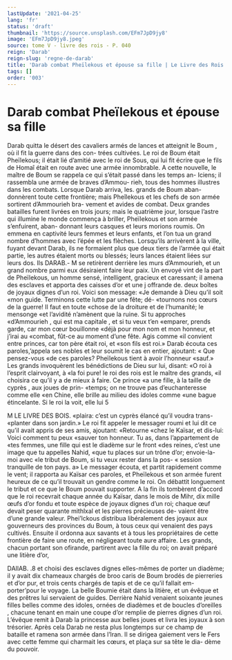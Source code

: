```yaml
---
lastUpdate: '2021-04-25'
lang: 'fr'
status: 'draft'
thumbnail: 'https://source.unsplash.com/EFm7JpD9jy8'
image: 'EFm7JpD9jy8.jpeg'
source: tome V - livre des rois - P. 040
reign: 'Darab'
reign-slug: 'regne-de-darab'
title: 'Darab combat Pheïlekous et épouse sa fille | Le Livre des Rois | Shâhnâmeh'
tags: []
order: '003'
---
```


<!-- LTeX: language=fr -->

# Darab combat Pheïlekous et épouse sa fille

Darab quitta le désert des cavaliers armés de lances
et atteignit le Boum , où il fit la guerre dans des con- trées cultivées. Le roi de Boum était Pheïlekous; il
était lié d’amitié avec le roi de Sous, qui lui fit écrire
que le fils de Homaî était en route avec une armée innombrable. A cette nouvelle, le maître de Boum se rappela ce qui s’était passé dans les temps an-
Iciens; il rassembla une armée de braves d’Ammou-
rieh, tous des hommes illustres dans les combats. Lorsque Darab arriva, les. grands de Boum aban- donnèrent toute cette frontière; mais Pheîlekous et
les chefs de son armée sortirent d’Ammourieh bra- vement et avides de combat. Deux grandes batailles furent livrées en trois jours; mais le quatrième jour, lorsque l’astre qui illumine le monde commença à
briller, Pheïlekous et son armée s’enfuirent, aban- donnant leurs casques et leurs morions roumis. On emmena en captivité leurs femmes et leurs enfants,
et l’on tua un grand nombre d’hommes avec l’épée et
les flèches. Lorsqu’ils arrivèrent à la ville, fuyant devant Darab, ils ne formaient plus que deux tiers
de l’armée qui était partie, les autres étaient morts
ou blessés; leurs lances étaient liées sur leurs dos. Ils
DARAB.- M se retirèrent derrière les murs d’Ammourieh, et un
grand nombre parmi eux désiraient faire leur paix. Un envoyé vint de la part de Pheïlekous, un homme sensé, intelligent, gracieux et caressant; il amena des esclaves et apporta des caisses d’or et une j
offrande de. deux boîtes de joyaux dignes d’un roi. Voici son message: «Je demande à Dieu qu’il soit «mon guide. Terminons cette lutte par une fête; dé- «tournons nos cœurs de la guerre! Il faut en toute «chose de la droiture et de l’humanité; le mensonge
«et l’avidité n’amènent que la ruine. Si tu approches
«d’Ammourieh , qui est ma capitale , et si tu veux t’en
«emparer, prends garde, car mon cœur bouillonne «déjà pour mon nom et mon honneur, et j’irai au «combat, fût-ce au moment d’une fête. Agis comme
«il convient entre princes, car ton père était roi, et «son fils est roi.»
Darab écouta ces paroles,’appela ses nobles et leur soumit le cas en entier, ajoutant: « Que pensez-vous «de ces paroles? Pheïlekous tient à avoir l’honneur «sauf.» Les grands invoquèrent les bénédictions de
Dieu sur lui, disant: «O roi à l’esprit clairvoyant, à
«la foi pure! le roi des rois est le maître des grands, «il choisira ce qu’il y a de mieux à faire. Ce prince
«a une fille, à la taille de cyprès , aux joues de prin- «temps; on ne trouve pas d’euchanteresse comme elle «en Chine, elle brille au milieu des idoles comme «une bague étincelante. Si le roi la voit, elle lui
5

M LE LIVRE DES BOIS. «plaira: c’est un cyprès élancé qu’il voudra trans-
«planter dans son jardin.»
Le roi fit appeler le messager roumi et lui dit ce
qu’il avait appris de ses amis, ajoutant: «Retourne «chez le Kaïsar, et dis-lui: Voici comment tu peux «sauver ton honneur. Tu as, dans l’appartement de «tes femmes, une fille qui est le diadème sur le front «des reines, c’est une image que tu appelles Nahid, «que tu places sur un trône d’or; envoie-la-moi avec
«le tribut de Boum, si tu veux rester dans la pos- « session tranquille de ton pays. a» Le messager écouta,
et partit rapidement comme le vent; il rapporta au Kaïsar ces paroles, et Pheïlekous et son armée furent heureux de ce qu’il trouvait un gendre comme le roi. On débattit longuement le tribut et ce que le Boum pouvait supporter. A la fin ils tombèrent d’accord
que le roi recevrait chaque année du Kaïsar, dans le mois de Mihr, dix mille œufs d’or fondu et toute espèce de joyaux dignes d’un roi; chaque œuf devait peser quarante mithlxal et les pierres précieuses de- vaient être d’une grande valeur.
Phei’lckous distribua libéralement des joyaux aux gouverneurs des provinces du Boum, à tous ceux qui venaient des pays cultivés. Ensuite il ordonna aux savants et à tous les propriétaires de cette frontière
de faire une route, en négligeant toute aure affaire.
Les grands, chacun portant son ofirande, partirent avec la fille du roi; on avait préparé une litière d’or,

DAIlAB. .8 et choisi des esclaves dignes elles-mêmes de porter
un diadème; il y avait dix chameaux chargés de broo caris de Boum brodés de pierreries et d’or pur, et trois cents chargés de tapis et de ce qu’il fallait em- porter’pour le voyage. La belle Boumie était dans
la litière, et un évêque et des prêtres lui servaient de guides. Derrière Nahid venaient soixante jeunes filles belles comme des idoles, ornées de diadèmes et de boucles d’oreilles , chacune tenant en main une coupe d’or remplie de pierres dignes d’un roi. L’évêque remit
à Darab la princesse aux belles joues et livra les joyaux à son trésorier.
Après cela Darab ne resta plus longtemps sur ce champ de bataille et ramena son armée dans l’lran.
Il se dirigea gaiement vers le Fers avec cette femme qui charmait les cœurs, et plaça sur sa tête le dia- dème du pouvoir.
